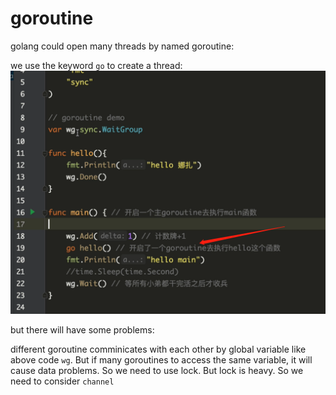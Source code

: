 # goroutine

golang could open many threads by named goroutine:

we use the keyword `go` to create a thread:
![5](../../Image/golang/5.png)

but there will have some problems:

different goroutine comminicates with each other by global variable like above code `wg`. But if many goroutines to access the same variable, it will cause data problems. So we need to use lock. But lock is heavy. So we need to consider `channel`
